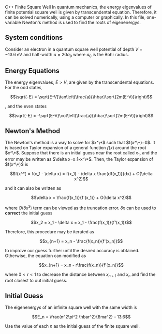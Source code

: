 C++ Finite Square Well
In quantum mechanics, the energy eigenvalues of finite potential square well is given by transcendental equation. Therefore, it can be solved numerically, using a computer or graphically. In this file, one-variable Newton's method is used to find the roots of eigenenergys.

## System conditions
Consider an electron in a quantum square well potential of depth $V=-13.6 \ \mathrm{eV}$ and half-width $a=20a_0$ where $a_0$ is the Bohr radius.

## Energy Equations
The energy eigenvalues, $E>V$, are given by the transcendental equations. For the odd states, 
```math
\sqrt{-E} = \sqrt{E-V}\tan\left(\frac{a}{\hbar}\sqrt{2m(E-V)}\right)
```
, and the even states
```math
\sqrt{-E} = -\sqrt{E-V}\cot\left(\frac{a}{\hbar}\sqrt{2m(E-V)}\right)
```

## Newton's Method
The Newton's method is a way to solve for $x^\*$ such that $f(x^\*)=0$. It is based on Taylor expansion of a general function $f(x)$ around the root $x^\*$. Suppose that there is an initial guess near the root called $x_1$, and the error may be written as $\delta x=x_1-x^\*$. Then, the Taylor expansion of $f(x^\*)$ is
```math
f(x^*) = f(x_1 - \delta x) = f(x_1) - \delta x \frac{df(x_1)}{dx} + O(\delta x^2)
```
and it can also be written as 
```math
\delta x = \frac{f(x_1)}{f'(x_1)} + O(\delta x^2)
```
where $O(\delta x^2)$ term can be viewed as the truncation error. $\delta x$ can be used to **correct** the initial guess
```math
x_2 = x_1 - \delta x = x_1 - \frac{f(x_1)}{f'(x_1)}
```
Therefore, this procedure may be iterated as 
```math
x_{n+1} = x_n - \frac{f(x_n)}{f'(x_n)}
```
to improve our guess further until the desired accuracy is obtained.
Otherwise, the equation can modified as
```math
x_{n+1} = x_n - r\frac{f(x_n)}{f'(x_n)}
```
where $0 < r < 1$ to decrease the distance between $x_{n+1}$ and $x_{n}$ and find the root closest to out initial guess.

## Initial Guess
The eigenenergys of an infinite square well with the same width is
```math
E_n = \frac{n^2\pi^2 \hbar^2}{8ma^2} - 13.6
```
Use the value of each $n$ as the initial guess of the finite square well.

